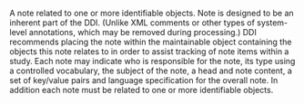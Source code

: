 A note related to one or more identifiable objects. Note is designed to be an inherent part of the DDI. (Unlike XML comments or other types of system-level annotations, which may be removed during processing.) DDI recommends placing the note within the maintainable object containing the objects this note relates to in order to assist tracking of note items within a study. Each note may indicate who is responsible for the note, its type using a controlled vocabulary, the subject of the note, a head and note content, a set of key/value pairs and language specification for the overall note. In addition each note must be related to one or more identifiable objects.